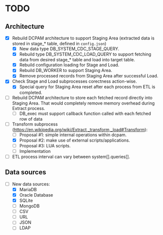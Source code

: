 # TODO

## Architecture
* [x] Rebuild DCPAM architecture to support Staging Area (extracted data is stored in stage_* table, defined in `config.json`)
	* [x] New data type DB_SYSTEM_CDC_STAGE_QUERY.
	* [x] Rebuild type DB_SYSTEM_CDC_LOAD_QUERY to support fetching data from desired stage_* table and load into target table.
	* [x] Rebuild configuration loading for Stage and Load.
	* [x] Rebuild DB_WORKER to support Staging Area.
	* [x] Remove processed records from Staging Area after successful Load.
* [x] Check Stage and Load subprocesses corectness action-wise.
	* [x] Special query for Staging Area reset after each process from ETL is completed.
* [ ] Rebuild DCPAM architecture to store each fetched record directly into Staging Area. That would completely remove memory overhead during Extract process.
	* [ ] DB_exec must support callback function called with each fetched row of data
* [ ] Transform subprocess (https://en.wikipedia.org/wiki/Extract,_transform,_load#Transform):
	* [ ] Proposal #1: simple internal operations within dcpam.
	* [x] Proposal #2: make use of external scripts/applications.
	* [ ] Proposal #3: LUA scripts.
	* [ ] Implementation
* [ ] ETL process interval can vary between system[].queries[].

## Data sources
* [ ] New data sources:
	* [x] MariaDB
	* [x] Oracle Database
	* [x] SQLite
	* [ ] MongoDB
	* [ ] CSV
	* [ ] URL
	* [ ] JSON
	* [ ] LDAP